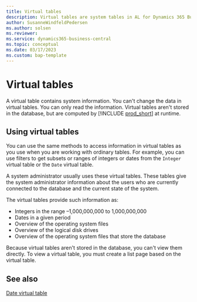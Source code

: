 ```yaml
---
title: Virtual tables
description: Virtual tables are system tables in AL for Dynamics 365 Business Central
author: SusanneWindfeldPedersen
ms.author: solsen
ms.reviewer: 
ms.service: dynamics365-business-central
ms.topic: conceptual
ms.date: 03/17/2023
ms.custom: bap-template
---
```


# Virtual tables

A virtual table contains system information. You can't change the data in virtual tables. You can only read the information. Virtual tables aren't stored in the database, but are computed by [!INCLUDE [prod_short](includes/prod_short.md)] at runtime.

## Using virtual tables

You can use the same methods to access information in virtual tables as you use when you are working with ordinary tables. For example, you can use filters to get subsets or ranges of integers or dates from the `Integer` virtual table or the `Date` virtual table.

A system administrator usually uses these virtual tables. These tables give the system administrator information about the users who are currently connected to the database and the current state of the system.

The virtual tables provide such information as:

- Integers in the range –1,000,000,000 to 1,000,000,000
- Dates in a given period
- Overview of the operating system files
- Overview of the logical disk drives
- Overview of the operating system files that store the database

Because virtual tables aren't stored in the database, you can't view them directly. To view a virtual table, you must create a list page based on the virtual table.


## See also

[Date virtual table](devenv-date-virtual-table.md)